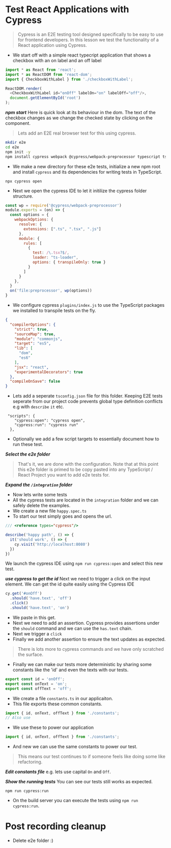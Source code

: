 # Test React Applications with Cypress

> Cypress is an E2E testing tool designed specifically to be easy to use for frontend developers. In this lesson we test the functionality of a React application using Cypress.

* We start off with a simple react typecript application that shows a checkbox with an on label and an off label

```js
import * as React from 'react';
import * as ReactDOM from 'react-dom';
import { CheckboxWithLabel } from './checkboxWithLabel';

ReactDOM.render(
  <CheckboxWithLabel id="onOff" labelOn="on" labelOff="off"/>,
  document.getElementById('root')
);
```

***npm start***
Here is quick look at its behaviour in the dom. The text of the checkbox changes as we change the checked state by clicking on the component.  

> Lets add an E2E real browser test for this using cypress.

```bash
mkdir e2e
cd e2e
npm init -y
npm install cypress webpack @cypress/webpack-preprocessor typescript ts-loader
```
* We make a new directory for these e2e tests, initialize a new npm root and install `cypress` and its dependencies for writing tests in TypeScript. 

```
npx cypress open
```
* Next we open the cypress IDE to let it initilize the cypress folder structure.

```js
const wp = require('@cypress/webpack-preprocessor')
module.exports = (on) => {
  const options = {
    webpackOptions: {
      resolve: {
        extensions: [".ts", ".tsx", ".js"]
      },
      module: {
        rules: [
          {
            test: /\.tsx?$/,
            loader: "ts-loader",
            options: { transpileOnly: true }
          }
        ]
      }
    },
  }
  on('file:preprocessor', wp(options))
}

```
* We configure cypress `plugins/index.js` to use the TypeScript packages we installed to transpile tests on the fly.


```json
{
  "compilerOptions": {
    "strict": true,
    "sourceMap": true,
    "module": "commonjs",
    "target": "es5",
    "lib": [
      "dom",
      "es6"
    ],
    "jsx": "react",
    "experimentalDecorators": true
  },
  "compileOnSave": false
}
```

* Lets add a seperate `tsconfig.json` file for this folder. Keeping E2E tests seperate from our project code prevents global type definition conflicts e.g with `describe` `it` etc. 

```
 "scripts": {
    "cypress:open": "cypress open",
    "cypress:run": "cypress run"
  },
```
* Optionally we add a few script targets to essentially document how to run these test. 

***Select the e2e folder***
> That's it, we are done with the configuration. Note that at this point this e2e folder is primed to be copy pasted into any TypeScript / React Project you want to add e2e tests for.

***Expand the `/integration` folder***
* Now lets write some tests
* All the cypress tests are located in the `integration` folder and we can safely delete the examples. 
* We create a new file `happy.spec.ts` 
* To start our test simply goes and opens the url. 

```ts
/// <reference types="cypress"/>

describe('happy path', () => {
  it('should work', () => {
    cy.visit('http://localhost:8080')
  })
})
```
We launch the cypress IDE using `npm run cypress:open` and select this new test.

***use cypress to get the id***
Next we need to trigger a click on the input element. We can get the id quite easily using the Cypress IDE


```ts
cy.get('#onOff')
  .should('have.text', 'off')
  .click()
  .should('have.text', 'on')
```
* We paste in this get.
* Next we need to add an assertion. Cypress provides assertions under the `should` command and we can use the `has.text` chain. 
* Next we trigger a `click`
* Finally we add another assertion to ensure the text updates as expected.

> There is lots more to cypress commands and we have only scratched the surface.

* Finally we can make our tests more deterministic by sharing some constants like the 'id' and even the texts with our tests.

```ts
export const id = 'onOff';
export const onText = 'on';
export const offText = 'off';
```
* We create a file `constants.ts` in our applicaiton. 
* This file exports these common constants. 

```ts
import { id, onText, offText } from './constants';
// Also use
```
* We use these to power our application

```ts
import { id, onText, offText } from './constants';
```
* And new we can use the same constants to power our test. 

> This means our test continues to if someone feels like doing some like refactoring.

***Edit constants file***
e.g. lets use capital `On` and `Off`. 

***Show the running tests***
You can see our tests still works as expected.

```
npm run cypress:run
```
* On the build server you can execute the tests using `npm run cypress:run`. 

# Post recording cleanup
* Delete e2e folder :) 
